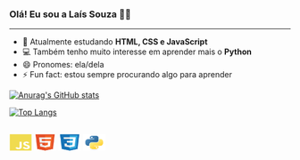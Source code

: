 ### Olá! Eu sou a Laís Souza 👋🏽
****

- 🌱 Atualmente estudando **HTML, CSS e JavaScript**
- :computer: Também tenho muito interesse em aprender mais o **Python**
- 😄 Pronomes: ela/dela
- ⚡ Fun fact: estou sempre procurando algo para aprender



[![Anurag's GitHub stats](https://github-readme-stats.vercel.app/api?username=LaisSouza1&hide=prs,issues&count_private=true&show_icons=true&theme=blue-green&layout=compact)](https://github.com/anuraghazra/github-readme-stats)

[![Top Langs](https://github-readme-stats.vercel.app/api/top-langs/?username=LaisSouza1&layout=compact&theme=blue-green)](https://github.com/anuraghazra/github-readme-stats)

<div style="display: inline_block"><br>
  <img align="center" alt="Rafa-Js" height="30" width="40" src="https://raw.githubusercontent.com/devicons/devicon/master/icons/javascript/javascript-plain.svg">
  <img align="center" alt="Rafa-HTML" height="30" width="40" src="https://raw.githubusercontent.com/devicons/devicon/master/icons/html5/html5-original.svg">
  <img align="center" alt="Rafa-CSS" height="30" width="40" src="https://raw.githubusercontent.com/devicons/devicon/master/icons/css3/css3-original.svg">
  <img align="center" alt="Rafa-Python" height="30" width="40" src="https://raw.githubusercontent.com/devicons/devicon/master/icons/python/python-original.svg">
   


